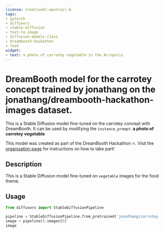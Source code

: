 ```yaml
---
license: creativeml-openrail-m
tags:
- pytorch
- diffusers
- stable-diffusion
- text-to-image
- diffusion-models-class
- dreambooth-hackathon
- food
widget:
- text: a photo of carrotey vegetable in the Acropolis
---
```


# DreamBooth model for the carrotey concept trained by jonathang on the jonathang/dreambooth-hackathon-images dataset.

This is a Stable Diffusion model fine-tuned on the carrotey concept with DreamBooth. It can be used by modifying the `instance_prompt`: **a photo of carrotey vegetable**

This model was created as part of the DreamBooth Hackathon 🔥. Visit the [organisation page](https://huggingface.co/dreambooth-hackathon) for instructions on how to take part!

## Description


This is a Stable Diffusion model fine-tuned on `vegetable` images for the food theme.


## Usage

```python
from diffusers import StableDiffusionPipeline

pipeline = StableDiffusionPipeline.from_pretrained('jonathang/carrotey-vegetable')
image = pipeline().images[0]
image
```
